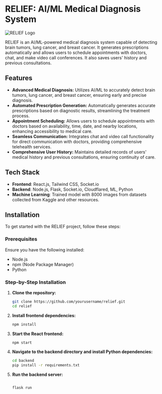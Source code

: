 # RELIEF: AI/ML Medical Diagnosis System

![RELIEF Logo](path-to-your-logo.png)

RELIEF is an AI/ML-powered medical diagnosis system capable of detecting brain tumors, lung cancer, and breast cancer. It generates prescriptions automatically and allows users to schedule appointments with doctors, chat, and make video call conferences. It also saves users' history and previous consultations.

## Features

- **Advanced Medical Diagnosis:** Utilizes AI/ML to accurately detect brain tumors, lung cancer, and breast cancer, ensuring early and precise diagnosis.
- **Automated Prescription Generation:** Automatically generates accurate prescriptions based on diagnostic results, streamlining the treatment process.
- **Appointment Scheduling:** Allows users to schedule appointments with doctors based on availability, time, date, and nearby locations, enhancing accessibility to medical care.
- **Seamless Communication:** Integrates chat and video call functionality for direct communication with doctors, providing comprehensive telehealth services.
- **Comprehensive User History:** Maintains detailed records of users' medical history and previous consultations, ensuring continuity of care.

## Tech Stack

- **Frontend**: React.js, Tailwind CSS, Socket.io
- **Backend**: Node.js, Flask, Socket.io, Cloudflared, ML, Python
- **Machine Learning**: Trained model with 8000 images from datasets collected from Kaggle and other resources.

## Installation

To get started with the RELIEF project, follow these steps:

### Prerequisites

Ensure you have the following installed:

- Node.js
- npm (Node Package Manager)
- Python

### Step-by-Step Installation

1. **Clone the repository:**

   ```bash
   git clone https://github.com/yourusername/relief.git
   cd relief
2. **Install frontend dependencies:**

   ```bash
   npm install
3.  **Start the React frontend:**

      ```bash
      npm start
4.  **Navigate to the backend directory and install Python dependencies:**

      ```bash
      cd backend
      pip install -r requirements.txt
5.  **Run the backend server:**

      ```bash
      
      flask run

